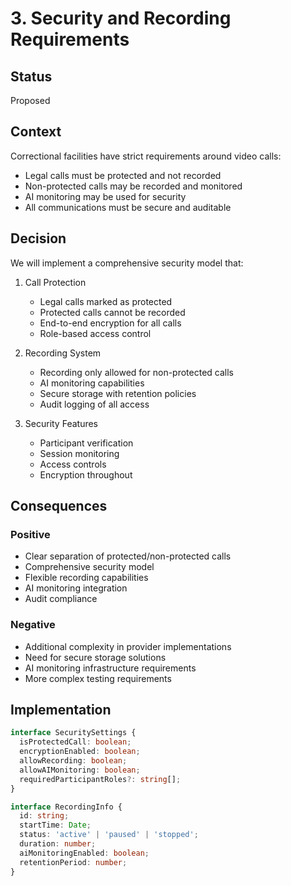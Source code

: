 # 3. Security and Recording Requirements

## Status
Proposed

## Context
Correctional facilities have strict requirements around video calls:
- Legal calls must be protected and not recorded
- Non-protected calls may be recorded and monitored
- AI monitoring may be used for security
- All communications must be secure and auditable

## Decision
We will implement a comprehensive security model that:

1. Call Protection
   - Legal calls marked as protected
   - Protected calls cannot be recorded
   - End-to-end encryption for all calls
   - Role-based access control

2. Recording System
   - Recording only allowed for non-protected calls
   - AI monitoring capabilities
   - Secure storage with retention policies
   - Audit logging of all access

3. Security Features
   - Participant verification
   - Session monitoring
   - Access controls
   - Encryption throughout

## Consequences
### Positive
- Clear separation of protected/non-protected calls
- Comprehensive security model
- Flexible recording capabilities
- AI monitoring integration
- Audit compliance

### Negative
- Additional complexity in provider implementations
- Need for secure storage solutions
- AI monitoring infrastructure requirements
- More complex testing requirements

## Implementation
```typescript
interface SecuritySettings {
  isProtectedCall: boolean;
  encryptionEnabled: boolean;
  allowRecording: boolean;
  allowAIMonitoring: boolean;
  requiredParticipantRoles?: string[];
}

interface RecordingInfo {
  id: string;
  startTime: Date;
  status: 'active' | 'paused' | 'stopped';
  duration: number;
  aiMonitoringEnabled: boolean;
  retentionPeriod: number;
}
```
